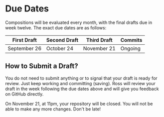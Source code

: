 # Due Dates

Compositions will be evaluated every month, with the final drafts due in week twelve. The exact due dates are as follows:

First Draft | Second Draft | Third Draft | Commits
------------ | ------------- | -------------| -----------
September 26 | October 24 | November 21 | Ongoing

## How to Submit a Draft?

You do not need to submit anything or to signal that your draft is ready for review. Just keep working and committing (saving). Ross will review your draft in the week following the due dates above and will give you feedback on GitHub directly.

On November 21, at 11pm, your repository will be closed. You will not be able to make any more changes. Don't be late!

